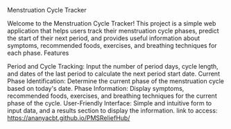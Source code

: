 Menstruation Cycle Tracker

Welcome to the Menstruation Cycle Tracker! This project is a simple web application that helps users track their menstruation cycle phases, predict the start of their next period, and provides useful information about symptoms, recommended foods, exercises, and breathing techniques for each phase.
Features

Period and Cycle Tracking: Input the number of period days, cycle length, and dates of the last period to calculate the next period start date.
Current Phase Identification: Determine the current phase of the menstruation cycle based on today's date.
Phase Information: Display symptoms, recommended foods, exercises, and breathing techniques for the current phase of the cycle.
User-Friendly Interface: Simple and intuitive form to input data, and a results section to display the information.
link to access: https://ananyacbt.github.io/PMSReliefHub/

